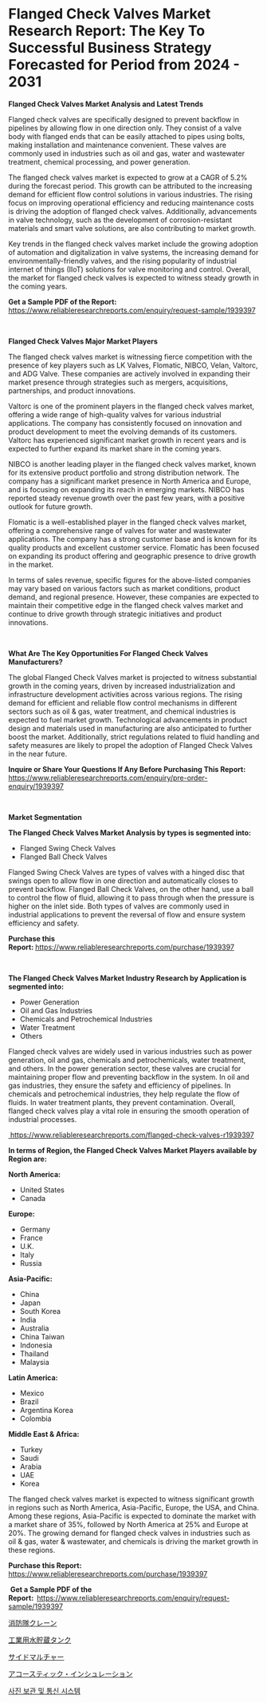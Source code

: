 <p><h1>Flanged Check Valves Market Research Report: The Key To Successful Business Strategy Forecasted for Period from 2024 - 2031</h1></p><p><strong>Flanged Check Valves Market Analysis and Latest Trends</strong></p>
<p><p>Flanged check valves are specifically designed to prevent backflow in pipelines by allowing flow in one direction only. They consist of a valve body with flanged ends that can be easily attached to pipes using bolts, making installation and maintenance convenient. These valves are commonly used in industries such as oil and gas, water and wastewater treatment, chemical processing, and power generation.</p><p>The flanged check valves market is expected to grow at a CAGR of 5.2% during the forecast period. This growth can be attributed to the increasing demand for efficient flow control solutions in various industries. The rising focus on improving operational efficiency and reducing maintenance costs is driving the adoption of flanged check valves. Additionally, advancements in valve technology, such as the development of corrosion-resistant materials and smart valve solutions, are also contributing to market growth.</p><p>Key trends in the flanged check valves market include the growing adoption of automation and digitalization in valve systems, the increasing demand for environmentally-friendly valves, and the rising popularity of industrial internet of things (IIoT) solutions for valve monitoring and control. Overall, the market for flanged check valves is expected to witness steady growth in the coming years.</p></p>
<p><strong>Get a Sample PDF of the Report:&nbsp;</strong> <a href="https://www.reliableresearchreports.com/enquiry/request-sample/1939397">https://www.reliableresearchreports.com/enquiry/request-sample/1939397</a></p>
<p>&nbsp;</p>
<p><strong>Flanged Check Valves Major Market Players</strong></p>
<p><p>The flanged check valves market is witnessing fierce competition with the presence of key players such as LK Valves, Flomatic, NIBCO, Velan, Valtorc, and ADG Valve. These companies are actively involved in expanding their market presence through strategies such as mergers, acquisitions, partnerships, and product innovations.</p><p>Valtorc is one of the prominent players in the flanged check valves market, offering a wide range of high-quality valves for various industrial applications. The company has consistently focused on innovation and product development to meet the evolving demands of its customers. Valtorc has experienced significant market growth in recent years and is expected to further expand its market share in the coming years.</p><p>NIBCO is another leading player in the flanged check valves market, known for its extensive product portfolio and strong distribution network. The company has a significant market presence in North America and Europe, and is focusing on expanding its reach in emerging markets. NIBCO has reported steady revenue growth over the past few years, with a positive outlook for future growth.</p><p>Flomatic is a well-established player in the flanged check valves market, offering a comprehensive range of valves for water and wastewater applications. The company has a strong customer base and is known for its quality products and excellent customer service. Flomatic has been focused on expanding its product offering and geographic presence to drive growth in the market.</p><p>In terms of sales revenue, specific figures for the above-listed companies may vary based on various factors such as market conditions, product demand, and regional presence. However, these companies are expected to maintain their competitive edge in the flanged check valves market and continue to drive growth through strategic initiatives and product innovations.</p></p>
<p>&nbsp;</p>
<p><strong>What Are The Key Opportunities For Flanged Check Valves Manufacturers?</strong></p>
<p><p>The global Flanged Check Valves market is projected to witness substantial growth in the coming years, driven by increased industrialization and infrastructure development activities across various regions. The rising demand for efficient and reliable flow control mechanisms in different sectors such as oil & gas, water treatment, and chemical industries is expected to fuel market growth. Technological advancements in product design and materials used in manufacturing are also anticipated to further boost the market. Additionally, strict regulations related to fluid handling and safety measures are likely to propel the adoption of Flanged Check Valves in the near future.</p></p>
<p><strong>Inquire or Share Your Questions If Any Before Purchasing This Report:</strong> <a href="https://www.reliableresearchreports.com/enquiry/pre-order-enquiry/1939397">https://www.reliableresearchreports.com/enquiry/pre-order-enquiry/1939397</a></p>
<p>&nbsp;</p>
<p><strong>Market Segmentation</strong></p>
<p><strong>The Flanged Check Valves Market Analysis by types is segmented into:</strong></p>
<p><ul><li>Flanged Swing Check Valves</li><li>Flanged Ball Check Valves</li></ul></p>
<p><p>Flanged Swing Check Valves are types of valves with a hinged disc that swings open to allow flow in one direction and automatically closes to prevent backflow. Flanged Ball Check Valves, on the other hand, use a ball to control the flow of fluid, allowing it to pass through when the pressure is higher on the inlet side. Both types of valves are commonly used in industrial applications to prevent the reversal of flow and ensure system efficiency and safety.</p></p>
<p><strong>Purchase this Report:&nbsp;</strong><a href="https://www.reliableresearchreports.com/purchase/1939397">https://www.reliableresearchreports.com/purchase/1939397</a></p>
<p>&nbsp;</p>
<p><strong>The Flanged Check Valves Market Industry Research by Application is segmented into:</strong></p>
<p><ul><li>Power Generation</li><li>Oil and Gas Industries</li><li>Chemicals and Petrochemical Industries</li><li>Water Treatment</li><li>Others</li></ul></p>
<p><p>Flanged check valves are widely used in various industries such as power generation, oil and gas, chemicals and petrochemicals, water treatment, and others. In the power generation sector, these valves are crucial for maintaining proper flow and preventing backflow in the system. In oil and gas industries, they ensure the safety and efficiency of pipelines. In chemicals and petrochemical industries, they help regulate the flow of fluids. In water treatment plants, they prevent contamination. Overall, flanged check valves play a vital role in ensuring the smooth operation of industrial processes.</p></p>
<p><a href="https://www.reliableresearchreports.com/flanged-check-valves-r1939397">&nbsp;https://www.reliableresearchreports.com/flanged-check-valves-r1939397</a></p>
<p><strong>In terms of Region, the Flanged Check Valves Market Players available by Region are:</strong></p>
<p>
    <p> <strong> North America: </strong>
        <ul>
            <li>United States</li>
            <li>Canada</li>
        </ul>
        </p> 
    <p> <strong> Europe: </strong>
        <ul>
            <li>Germany</li>
            <li>France</li>
            <li>U.K.</li>
            <li>Italy</li>
            <li>Russia</li>
        </ul>
        </p> 
    <p> <strong> Asia-Pacific: </strong>
        <ul>
            <li>China</li>
            <li>Japan</li>
            <li>South Korea</li>
            <li>India</li>
            <li>Australia</li>
            <li>China Taiwan</li>
            <li>Indonesia</li>
            <li>Thailand</li>
            <li>Malaysia</li>
        </ul>
        </p> 
    <p> <strong> Latin America: </strong>
        <ul>
            <li>Mexico</li>
            <li>Brazil</li>
            <li>Argentina Korea</li>
            <li>Colombia</li>
        </ul>
        </p> 
    <p> <strong> Middle East & Africa: </strong>
        <ul>
            <li>Turkey</li>
            <li>Saudi</li>
            <li>Arabia</li>
            <li>UAE</li>
            <li>Korea</li>
        </ul>
    </p>
    </p>
<p><p>The flanged check valves market is expected to witness significant growth in regions such as North America, Asia-Pacific, Europe, the USA, and China. Among these regions, Asia-Pacific is expected to dominate the market with a market share of 35%, followed by North America at 25% and Europe at 20%. The growing demand for flanged check valves in industries such as oil & gas, water & wastewater, and chemicals is driving the market growth in these regions.</p></p>
<p><strong>Purchase this Report: </strong><a href="https://www.reliableresearchreports.com/purchase/1939397">https://www.reliableresearchreports.com/purchase/1939397</a></p>
<p>&nbsp;<strong>Get a Sample PDF of the Report:&nbsp;&nbsp;</strong><a href="https://www.reliableresearchreports.com/enquiry/request-sample/1939397">https://www.reliableresearchreports.com/enquiry/request-sample/1939397</a></p>
<p><strong></strong></p>
<p><p><a href="https://github.com/nxboeu02965442/Market-Research-Report-List-1/blob/main/238365833989.md">消防隊クレーン</a></p><p><a href="https://medium.com/@munroco657/%E7%94%A3%E6%A5%AD%E7%94%A8%E8%B2%AF%E6%B0%B4%E3%82%BF%E3%83%B3%E3%82%AF%E5%B8%82%E5%A0%B4-%E5%B8%82%E5%A0%B4cagr-%E5%B8%82%E5%A0%B4%E3%83%88%E3%83%AC%E3%83%B3%E3%83%89-%E6%88%90%E9%95%B7%E6%88%A6%E7%95%A5%E3%81%AB%E9%96%A2%E3%81%99%E3%82%8B%E6%B4%9E%E5%AF%9F-de1e3b69459a">工業用水貯蔵タンク</a></p><p><a href="https://github.com/moulafa/Market-Research-Report-List-1/blob/main/542034233990.md">サイドマルチャー</a></p><p><a href="https://medium.com/@lauriank/%E3%82%A2%E3%82%B3%E3%83%BC%E3%82%B9%E3%83%86%E3%82%A3%E3%83%83%E3%82%AF%E6%96%AD%E7%86%B1%E5%B8%82%E5%A0%B4%E3%83%AC%E3%83%9D%E3%83%BC%E3%83%88%E3%81%AF-%E3%81%93%E3%81%AE%E5%B8%82%E5%A0%B4%E3%81%AE%E6%9C%80%E6%96%B0%E3%81%AE%E3%83%88%E3%83%AC%E3%83%B3%E3%83%89%E3%81%A8%E6%88%90%E9%95%B7%E6%A9%9F%E4%BC%9A%E3%82%92%E6%98%8E%E3%82%89%E3%81%8B%E3%81%AB%E3%81%97%E3%81%A6%E3%81%84%E3%81%BE%E3%81%99-08dd7be9247e">アコースティック・インシュレーション</a></p><p><a href="https://medium.com/@joananitzsche/%EC%9D%B4%EB%AF%B8%EC%A7%80-%EC%95%84%EC%B9%B4%EC%9D%B4%EB%B9%99-%EB%B0%8F-%ED%86%B5%EC%8B%A0-%EC%8B%9C%EC%8A%A4%ED%85%9C-%EC%8B%9C%EC%9E%A5-%EC%A0%84%EB%A7%9D-%EC%82%B0%EC%97%85-%EA%B0%9C%EC%9A%94-%EB%B0%8F-%EC%98%88%EC%B8%A1-2024%EB%85%84%EB%B6%80%ED%84%B0-2031%EB%85%84%EA%B9%8C%EC%A7%80-a5a9b25353b8">사진 보관 및 통신 시스템</a></p></p>